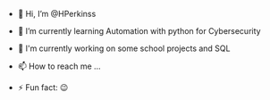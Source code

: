 - 👋 Hi, I’m @HPerkinss

- 🌱 I’m currently learning Automation with python for Cybersecurity
- 🔭 I'm currently working on some school projects and SQL
- 📫 How to reach me ...
- ⚡ Fun fact: 😉

<!---
HPerkinss/HPerkinss is a ✨ special ✨ repository because its `README.md` (this file) appears on your GitHub profile.
You can click the Preview link to take a look at your changes.
--->
